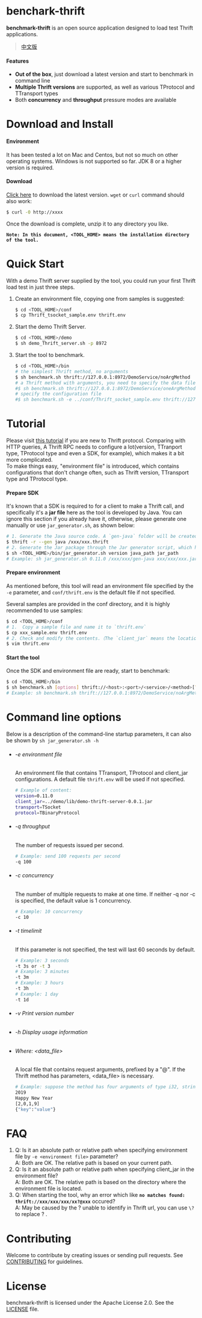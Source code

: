# benchark-thrift
**benchmark-thrift** is an open source application designed to load test Thrift applications. 
> [中文版](README.md)  

#### Features  
  * **Out of the box**, just download a latest version and start to benchmark in command line
  * **Multiple Thrift versions** are supported, as well as various TProtocol and TTransport types
  * Both **concurrency** and **throughput** pressure modes are available

# Download and Install

#### Environment
It has been tested a lot on Mac and Centos, but not so much on other operating systems. Windows is not supported so far. JDK 8 or a higher version is required.

#### Download
[Click here](www.baidu.com) to download the latest version. `wget` or `curl` command should also work:
```bash
$ curl -0 http://xxxx
```
Once the download is complete, unzip it to any directory you like.

**`Note: In this document, <TOOL_HOME> means the installation directory of the tool.`**

# Quick Start
With a demo Thrift server supplied by the tool, you could run your first Thrift load test in just three steps.
1. Create an environment file, copying one from samples is suggested:
    ```bash
    $ cd <TOOL_HOME>/conf
    $ cp Thrift_tsocket_sample.env thrift.env
    ```
2. Start the demo Thrift Server.
    ```bash
    $ cd <TOOL_HOME>/demo
    $ sh demo_Thrift_server.sh -p 8972 
    ```
3. Start the tool to benchmark.
    ```bash
    $ cd <TOOL_HOME>/bin
    # the simplest Thrift method, no arguments
    $ sh benchmark.sh thrift://127.0.0.1:8972/DemoService/noArgMethod
    # a Thrift method with arguments, you need to specify the data file
    #$ sh benchmark.sh thrift://127.0.0.1:8972/DemoService/oneArgMethod?@../demo/data/oneArgMethod.text
    # specify the configuration file 
    #$ sh benchmark.sh -e ../conf/Thrift_socket_sample.env thrift://127.0.0.1:8972/DemoService/noArgMethod
    ```

# Tutorial
Please visit [this tutorial](https://thrift.apache.org/tutorial/) if you are new to Thrift protocol. Comparing with HTTP queries, A Thrift RPC needs to configure a lot(version, TTranport type, TProtocol type and even a SDK, for example), which makes it a bit more complicated.  
To make things easy, "environment file" is introduced, which contains configurations that don't change often, such as Thrift version, TTransport type and TProtocol type.  

#### Prepare SDK
It's known that a SDK is required to for a client to make a Thrift call, and specifically it's a **jar file** here as the tool is developed by Java. You can ignore this section if you already have it, otherwise, please generate one manually or use `jar_generator.sh`, as shown below:
```bash
# 1. Generate the Java source code. A `gen-java` folder will be created under the current directory
$ thrift -r --gen java /xxx/xxx.thrift    
# 2. Generate the Jar package through the Jar generator script, which has three parameters: 1. Thrift version; 2. Java source code path (absolute path); 3. Location and name of the jar package
$ sh <TOOL_HOME>/bin/jar_generator.sh version java_path jar_path  
# Example: sh jar_generator.sh 0.11.0 /xxx/xxx/gen-java xxx/xxx/xxx.jar
```        
#### Prepare environment 
As mentioned before, this tool will read an environment file specified by the `-e` parameter, and `conf/thrift.env` is the default file if not specified. 

Several samples are provided in the conf directory, and it is highly recommended to use samples:
```bash
$ cd <TOOL_HOME>/conf
# 1.  Copy a sample file and name it to `thrift.env`
$ cp xxx_sample.env thrift.env
# 2. Check and modify the contents.（The `client_jar` means the location of the jar package which has been prepared in 'Prepare SDK' stage）
$ vim thrift.env
```
#### Start the tool
Once the SDK and environment file are ready, start to benchmark:  
```bash
$ cd <TOOL_HOME>/bin
$ sh benchmark.sh [options] thrift://<host>:<port>/<service>/<method>[?@<data_file>]
# Example: sh benchmark.sh thrift://127.0.0.1:8972/DemoService/noArgMethod
```

# Command line options
Below is a description of the command-line startup parameters, it can also be shown by `sh jar_generator.sh -h`
  * ###### -e environment file
    An environment file that contains TTransport, TProtocol and client_jar configurations. A default file `thrift.env` will be used if not specified.   
    ```bash   
    # Example of content:
    version=0.11.0  
	client_jar=../demo/lib/demo-thrift-server-0.0.1.jar
    transport=TSocket  
    protocol=TBinaryProtocol 
    ```
    
   * ###### -q throughput 
        The number of requests issued per second.  
        ```bash
        # Example: send 100 requests per second
        -q 100
        ```
   * ###### -c concurrency 
        The number of multiple requests to make at one time. If neither -q nor -c is specified, the default value is 1 concurrency.
        ```bash
        # Example: 10 concurrency
        -c 10
        ```
   * ###### -t timelimit 
        If this parameter is not specified, the test will last 60 seconds by default.
        ```bash
        # Example: 3 seconds
        -t 3s or -t 3
        # Example: 3 minutes
        -t 3m
        # Example: 3 hours
        -t 3h
        # Example: 1 day
        -t 1d
        ```
   * ###### -v Print version number
   * ###### -h Display usage information  
   * ###### Where: <data_file>
        A local file that contains request arguments, prefixed by a "@". If the Thrift method has parameters, <data_file> is necessary.
        ```bash
        # Example: suppose the method has four arguments of type i32, string, list, and struct. so the file content should be in the form of
        2019
        Happy New Year
        [2,0,1,9]
        {"key":"value"}
        ```
# FAQ
1.  Q: Is it an absolute path or relative path when specifying environment file by `-e <environment file>` parameter?  
    A: Both are OK. The relative path is based on your current path. 
2.  Q: Is it an absolute path or relative path when specifying client_jar in the environment file?  
    A: Both are OK. The relative path is based on the directory where the environment file is located. 
3.  Q: When starting the tool, why an error which like **`no matches found: thrift://xxx/xxx/xxx/xx?@xxx`** occured?   
    A: May be caused by the ? unable to identify in Thrift url, you can use `\?` to replace ? .
# Contributing
Welcome to contribute by creating issues or sending pull requests. See [CONTRIBUTING](CONTRIBUTING.md) for guidelines.

# License
benchmark-thrift is licensed under the Apache License 2.0. See the [LICENSE](LICENSE) file.



